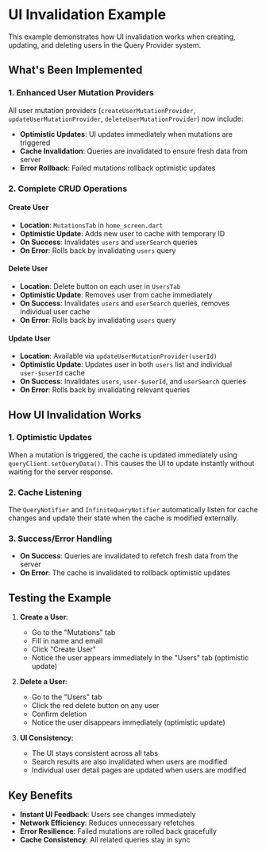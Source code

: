 # UI Invalidation Example

This example demonstrates how UI invalidation works when creating, updating, and deleting users in the Query Provider system.

## What's Been Implemented

### 1. Enhanced User Mutation Providers

All user mutation providers (`createUserMutationProvider`, `updateUserMutationProvider`, `deleteUserMutationProvider`) now include:

- **Optimistic Updates**: UI updates immediately when mutations are triggered
- **Cache Invalidation**: Queries are invalidated to ensure fresh data from server
- **Error Rollback**: Failed mutations rollback optimistic updates

### 2. Complete CRUD Operations

#### Create User
- **Location**: `MutationsTab` in `home_screen.dart`
- **Optimistic Update**: Adds new user to cache with temporary ID
- **On Success**: Invalidates `users` and `userSearch` queries
- **On Error**: Rolls back by invalidating `users` query

#### Delete User  
- **Location**: Delete button on each user in `UsersTab`
- **Optimistic Update**: Removes user from cache immediately
- **On Success**: Invalidates `users` and `userSearch` queries, removes individual user cache
- **On Error**: Rolls back by invalidating `users` query

#### Update User
- **Location**: Available via `updateUserMutationProvider(userId)` 
- **Optimistic Update**: Updates user in both `users` list and individual `user-$userId` cache
- **On Success**: Invalidates `users`, `user-$userId`, and `userSearch` queries
- **On Error**: Rolls back by invalidating relevant queries

## How UI Invalidation Works

### 1. Optimistic Updates
When a mutation is triggered, the cache is updated immediately using `queryClient.setQueryData()`. This causes the UI to update instantly without waiting for the server response.

### 2. Cache Listening
The `QueryNotifier` and `InfiniteQueryNotifier` automatically listen for cache changes and update their state when the cache is modified externally.

### 3. Success/Error Handling
- **On Success**: Queries are invalidated to refetch fresh data from the server
- **On Error**: The cache is invalidated to rollback optimistic updates

## Testing the Example

1. **Create a User**: 
   - Go to the "Mutations" tab
   - Fill in name and email
   - Click "Create User"
   - Notice the user appears immediately in the "Users" tab (optimistic update)

2. **Delete a User**:
   - Go to the "Users" tab  
   - Click the red delete button on any user
   - Confirm deletion
   - Notice the user disappears immediately (optimistic update)

3. **UI Consistency**:
   - The UI stays consistent across all tabs
   - Search results are also invalidated when users are modified
   - Individual user detail pages are updated when users are modified

## Key Benefits

- **Instant UI Feedback**: Users see changes immediately
- **Network Efficiency**: Reduces unnecessary refetches
- **Error Resilience**: Failed mutations are rolled back gracefully
- **Cache Consistency**: All related queries stay in sync
